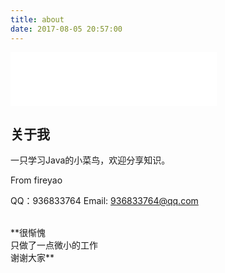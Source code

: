 ```yaml
---
title: about
date: 2017-08-05 20:57:00
---
```


<iframe frameborder="no" border="0" marginwidth="0" marginheight="0" width=330 height=86 src="//music.163.com/outchain/player?type=2&id=3932159&auto=1&height=66"></iframe>


## 关于我

一只学习Java的小菜鸟，欢迎分享知识。

From fireyao

QQ：936833764
Email: 936833764@qq.com

<br>
**很惭愧<br>只做了一点微小的工作<br>谢谢大家**
